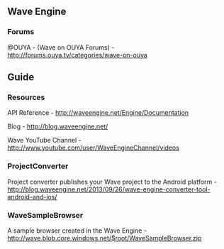 ## Wave Engine

### Forums

@OUYA - (Wave on OUYA Forums) - http://forums.ouya.tv/categories/wave-on-ouya<br/>

## Guide

### Resources

API Reference - http://waveengine.net/Engine/Documentation

Blog - http://blog.waveengine.net/

Wave YouTube Channel - http://www.youtube.com/user/WaveEngineChannel/videos

### ProjectConverter

Project converter publishes your Wave project to the Android platform - http://blog.waveengine.net/2013/09/26/wave-engine-converter-tool-android-and-ios/

### WaveSampleBrowser

A sample browser created in the Wave Engine - http://wave.blob.core.windows.net/$root/WaveSampleBrowser.zip